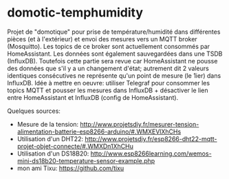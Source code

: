 # domotic-temphumidity
Projet de "domotique" pour prise de température/humidité dans différentes pièces (et à l'extérieur) et envoi des mesures vers un MQTT broker (Mosquitto).
Les topics de ce broker sont actuellement consommés par HomeAssistant.
Les données sont également sauvegardées dans une TSDB (InfluxDB).  Toutefois cette partie sera revue car HomeAssistant ne pousse des données que s'il y a un changement d'état; autrement dit 2 valeurs identiques consécutives ne représente qu'un point de mesure (le 1ier) dans InfluxDB.
Idée à mettre en oeuvre: utiliser Telegraf pour consommer les topics MQTT et pousser les mesures dans InfluxDB + désactiver le lien entre HomeAssistant et InfluxDB (config de HomeAssistant).


Quelques sources:
* Mesure de la tension: http://www.projetsdiy.fr/mesurer-tension-alimentation-batterie-esp8266-arduino/#.WMXEVlXhCHs
* Utilisation d'un DHT22: http://www.projetsdiy.fr/esp8266-dht22-mqtt-projet-objet-connecte/#.WMXDn1XhCHu
* Utilisation d'un DS18B20: http://www.esp8266learning.com/wemos-mini-ds18b20-temperature-sensor-example.php
* mon ami Tixu: https://github.com/tixu
